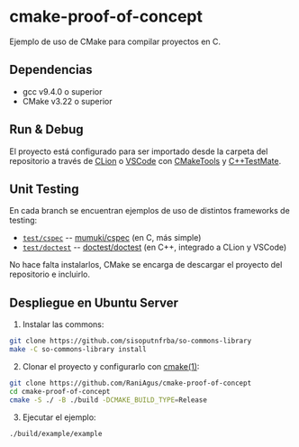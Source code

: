# cmake-proof-of-concept

Ejemplo de uso de CMake para compilar proyectos en C.

## Dependencias

- gcc v9.4.0 o superior
- CMake v3.22 o superior

## Run & Debug

El proyecto está configurado para ser importado desde la carpeta del repositorio
a través de [CLion] o [VSCode] con [CMakeTools] y [C++TestMate].

[CLion]: https://www.jetbrains.com/clion/features/run-and-debug.html
[VSCode]: https://code.visualstudio.com/docs/editor/debugging
[CMakeTools]: https://github.com/microsoft/vscode-cmake-tools/blob/main/docs/README.md
[C++TestMate]: https://marketplace.visualstudio.com/items?itemName=matepek.vscode-catch2-test-adapter

## Unit Testing

En cada branch se encuentran ejemplos de uso de distintos frameworks de testing:
  - [`test/cspec`] -- [mumuki/cspec] (en C, más simple)
  - [`test/doctest`] -- [doctest/doctest] (en C++, integrado a CLion y VSCode)

No hace falta instalarlos, CMake se encarga de descargar el proyecto del
repositorio e incluirlo.

[`test/cspec`]: https://github.com/RaniAgus/cmake-proof-of-concept/compare/main...test/cspec
[mumuki/cspec]: https://github.com/mumuki/cspec

[`test/doctest`]: https://github.com/RaniAgus/cmake-proof-of-concept/compare/main...test/doctest
[doctest/doctest]: https://github.com/doctest/doctest

## Despliegue en Ubuntu Server

1. Instalar las commons:

```bash
git clone https://github.com/sisoputnfrba/so-commons-library
make -C so-commons-library install
```

2. Clonar el proyecto y configurarlo con [cmake(1)]:

```bash
git clone https://github.com/RaniAgus/cmake-proof-of-concept
cd cmake-proof-of-concept
cmake -S ./ -B ./build -DCMAKE_BUILD_TYPE=Release
```
[cmake(1)]: https://cmake.org/cmake/help/latest/manual/cmake.1.html

3. Ejecutar el ejemplo:

```bash
./build/example/example
```
